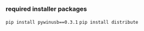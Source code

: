 ### required installer packages


``` pip install pywinusb==0.3.1 ```
``` pip install distribute ```